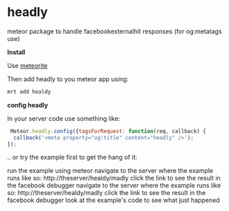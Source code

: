 headly
======

meteor package to handle facebookexternalhit responses (for og:metatags use)

**Install**

Use [meteorite](http://possibilities.github.com/meteorite/)

Then add headly to you meteor app using:

```bash
mrt add healdy
```

**config headly**

In your server code use something like:

```javascript
 Meteor.headly.config({tagsForRequest: function(req, callback) {
  callback('<meta property="og:title" content="headly" />');
});
```

.. or try the example first to get the hang of it:

run the example using meteor
navigate to the server where the example runs like so: http://theserver/healdy/madly
click the link to see the result in the facebook debugger
navigate to the server where the example runs like so: http://theserver/healdy/madly
click the link to see the result in the facebook debugger
look at the example's code to see what just happened

